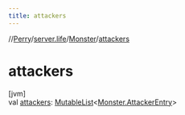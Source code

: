 ```yaml
---
title: attackers
---
```

//[Perry](../../../index.html)/[server.life](../index.html)/[Monster](index.html)/[attackers](attackers.html)



# attackers



[jvm]\
val [attackers](attackers.html): [MutableList](https://kotlinlang.org/api/latest/jvm/stdlib/kotlin.collections/-mutable-list/index.html)<[Monster.AttackerEntry](-attacker-entry/index.html)>




